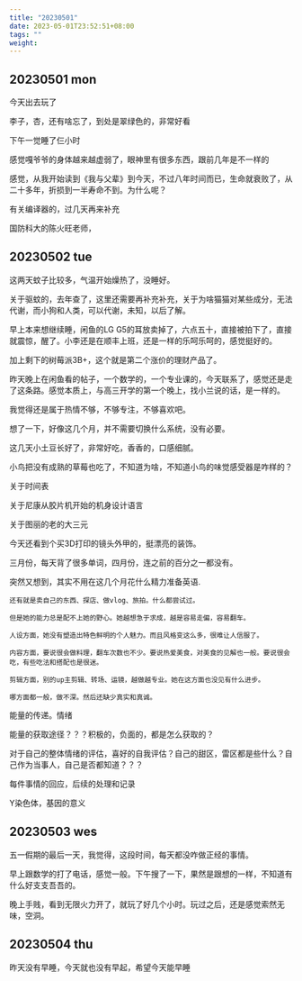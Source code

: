 ```yaml
---
title: "20230501"
date: 2023-05-01T23:52:51+08:00
tags: ""
weight: 
---
```


## 20230501 mon

今天出去玩了

李子，杏，还有啥忘了，到处是翠绿色的，非常好看

下午一觉睡了仨小时

感觉嘎爷爷的身体越来越虚弱了，眼神里有很多东西，跟前几年是不一样的

感觉，从我开始读到《我与父辈》到今天，不过八年时间而已，生命就衰败了，从二十多年，折损到一半寿命不到。为什么呢？

有关编译器的，过几天再来补充

国防科大的陈火旺老师，

## 20230502 tue

这两天蚊子比较多，气温开始燥热了，没睡好。

关于驱蚊的，去年查了，这里还需要再补充补充，关于为啥猫猫对某些成分，无法代谢，而小狗和人类，可以代谢，未知，以后了解。

早上本来想继续睡，闲鱼的LG G5的耳放卖掉了，六点五十，直接被拍下了，直接就震惊，醒了。小李还是在顺丰上班，还是一样的乐呵乐呵的，感觉挺好的。

加上剩下的树莓派3B+，这个就是第二个涨价的理财产品了。

昨天晚上在闲鱼看的帖子，一个数学的，一个专业课的，今天联系了，感觉还是走了这条路。感觉本质上，与高三开学的第一个晚上，找小兰说的话，是一样的。

我觉得还是属于热情不够，不够专注，不够喜欢吧。

想了一下，好像这几个月，并不需要切换什么系统，没有必要。

这几天小土豆长好了，非常好吃，香香的，口感细腻。

小鸟把没有成熟的草莓也吃了，不知道为啥，不知道小鸟的味觉感受器是咋样的？

关于时间表

关于尼康从胶片机开始的机身设计语言

关于图丽的老的大三元

今天还看到个买3D打印的镜头外甲的，挺漂亮的装饰。

三月份，每天背了很多单词，四月份，连之前的百分之一都没有。

突然又想到，其实不用在这几个月花什么精力准备英语.

``` 
还有就是卖自己的东西、探店、做vlog、旅拍。什么都尝试过。

但是她的能力总是配不上她的野心。她越想急于求成，越是容易走偏，容易翻车。

人设方面，她没有塑造出特色鲜明的个人魅力。而且风格变这么多，很难让人信服了。

内容方面，要说很会做料理，翻车次数也不少。要说热爱美食，对美食的见解也一般。要说很会吃，有些吃法和搭配也是很迷。

剪辑方面，别的up主剪辑、转场、运镜，越做越专业。她在这方面也没见有什么进步。

哪方面都一般，做不深。然后还缺少真实和真诚。
```

能量的传递。情绪

能量的获取途径？？？积极的，负面的，都是怎么获取的？

对于自己的整体情绪的评估，喜好的自我评估？自己的甜区，雷区都是些什么？自己作为当事人，自己是否都知道？？？

每件事情的回应，后续的处理和记录

Y染色体，基因的意义

## 20230503 wes

五一假期的最后一天，我觉得，这段时间，每天都没咋做正经的事情。

早上跟数学的打了电话，感觉一般。下午搜了一下，果然是跟想的一样，不知道有什么好支支吾吾的。

晚上手贱，看到无限火力开了，就玩了好几个小时。玩过之后，还是感觉索然无味，空洞。

## 20230504 thu

昨天没有早睡，今天就也没有早起，希望今天能早睡